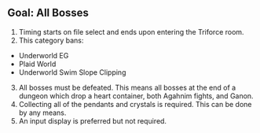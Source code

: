 ## Goal: All Bosses

1. Timing starts on file select and ends upon entering the Triforce room.
2. This category bans:

- Underworld EG
- Plaid World
- Underworld Swim Slope Clipping

3. All bosses must be defeated. This means all bosses at the end of a dungeon which drop a heart container, both Agahnim fights, and Ganon.
4. Collecting all of the pendants and crystals is required. This can be done by any means.
5. An input display is preferred but not required.
